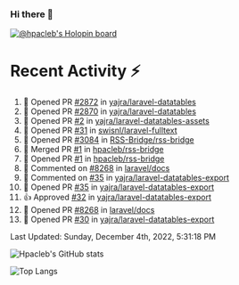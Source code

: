 ### Hi there 👋

[![@hpacleb's Holopin board](https://holopin.me/hpacleb)](https://holopin.io/@hpacleb)
# Recent Activity :zap:

<!--RECENT_ACTIVITY:start-->
1. 💪 Opened PR [#2872](https://github.com/yajra/laravel-datatables/pull/2872) in [yajra/laravel-datatables](https://github.com/yajra/laravel-datatables)
2. 💪 Opened PR [#2870](https://github.com/yajra/laravel-datatables/pull/2870) in [yajra/laravel-datatables](https://github.com/yajra/laravel-datatables)
3. 💪 Opened PR [#2](https://github.com/yajra/laravel-datatables-assets/pull/2) in [yajra/laravel-datatables-assets](https://github.com/yajra/laravel-datatables-assets)
4. 💪 Opened PR [#31](https://github.com/swisnl/laravel-fulltext/pull/31) in [swisnl/laravel-fulltext](https://github.com/swisnl/laravel-fulltext)
5. 💪 Opened PR [#3084](https://github.com/RSS-Bridge/rss-bridge/pull/3084) in [RSS-Bridge/rss-bridge](https://github.com/RSS-Bridge/rss-bridge)
6. 🎉 Merged PR [#1](https://github.com/hpacleb/rss-bridge/pull/1) in [hpacleb/rss-bridge](https://github.com/hpacleb/rss-bridge)
7. 💪 Opened PR [#1](https://github.com/hpacleb/rss-bridge/pull/1) in [hpacleb/rss-bridge](https://github.com/hpacleb/rss-bridge)
8. 💬 Commented on [#8268](https://github.com/laravel/docs/pull/8268#issuecomment-1264224276) in [laravel/docs](https://github.com/laravel/docs)
9. 💬 Commented on [#35](https://github.com/yajra/laravel-datatables-export/pull/35#issuecomment-1263859510) in [yajra/laravel-datatables-export](https://github.com/yajra/laravel-datatables-export)
10. 💪 Opened PR [#35](https://github.com/yajra/laravel-datatables-export/pull/35) in [yajra/laravel-datatables-export](https://github.com/yajra/laravel-datatables-export)
11. 👍 Approved [#32](https://github.com/yajra/laravel-datatables-export/pull/32#pullrequestreview-1127127286) in [yajra/laravel-datatables-export](https://github.com/yajra/laravel-datatables-export)
12. 💪 Opened PR [#8268](https://github.com/laravel/docs/pull/8268) in [laravel/docs](https://github.com/laravel/docs)
13. 💪 Opened PR [#30](https://github.com/yajra/laravel-datatables-export/pull/30) in [yajra/laravel-datatables-export](https://github.com/yajra/laravel-datatables-export)
<!--RECENT_ACTIVITY:end-->

<!--RECENT_ACTIVITY:last_update-->
Last Updated: Sunday, December 4th, 2022, 5:31:18 PM
<!--RECENT_ACTIVITY:last_update_end-->

![Hpacleb's GitHub stats](https://github-readme-stats.vercel.app/api?username=hpacleb&show_icons=true&theme=radical&include_all_commits=true&layout=compact)

![Top Langs](https://github-readme-stats.vercel.app/api/top-langs/?username=hpacleb&layout=compact&theme=radical&langs_count=8)
